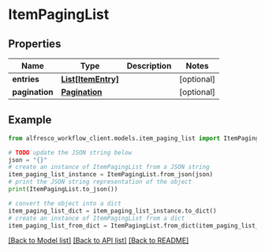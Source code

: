 # ItemPagingList


## Properties

Name | Type | Description | Notes
------------ | ------------- | ------------- | -------------
**entries** | [**List[ItemEntry]**](ItemEntry.md) |  | [optional] 
**pagination** | [**Pagination**](Pagination.md) |  | [optional] 

## Example

```python
from alfresco_workflow_client.models.item_paging_list import ItemPagingList

# TODO update the JSON string below
json = "{}"
# create an instance of ItemPagingList from a JSON string
item_paging_list_instance = ItemPagingList.from_json(json)
# print the JSON string representation of the object
print(ItemPagingList.to_json())

# convert the object into a dict
item_paging_list_dict = item_paging_list_instance.to_dict()
# create an instance of ItemPagingList from a dict
item_paging_list_from_dict = ItemPagingList.from_dict(item_paging_list_dict)
```
[[Back to Model list]](../README.md#documentation-for-models) [[Back to API list]](../README.md#documentation-for-api-endpoints) [[Back to README]](../README.md)


